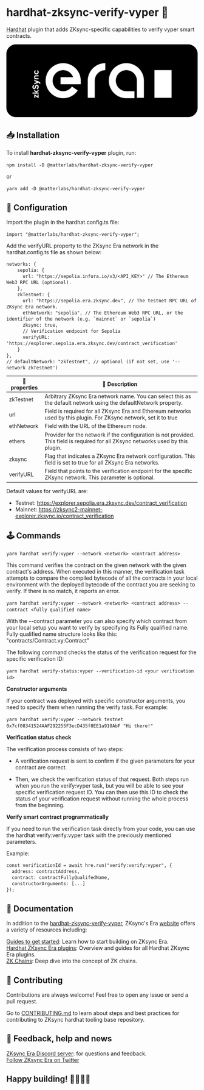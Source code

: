 # hardhat-zksync-verify-vyper 🚀

[Hardhat](https://hardhat.org/) plugin that adds ZKsync-specific capabilities to verify vyper smart contracts.

![Era Logo](https://github.com/matter-labs/era-contracts/raw/main/eraLogo.svg)

## 📥 Installation

To install **hardhat-zksync-verify-vyper** plugin, run:

`npm install -D @matterlabs/hardhat-zksync-verify-vyper`

or

`yarn add -D @matterlabs/hardhat-zksync-verify-vyper`

## 🔩 Configuration

Import the plugin in the hardhat.config.ts file:

`import "@matterlabs/hardhat-zksync-verify-vyper";`

Add the verifyURL property to the ZKsync Era network in the hardhat.config.ts file as shown below:

```
networks: {
    sepolia: {
      url: "https://sepolia.infura.io/v3/<API_KEY>" // The Ethereum Web3 RPC URL (optional).
    },
    zkTestnet: {
      url: "https://sepolia.era.zksync.dev", // The testnet RPC URL of ZKsync Era network.
      ethNetwork: "sepolia", // The Ethereum Web3 RPC URL, or the identifier of the network (e.g. `mainnet` or `sepolia`)
      zksync: true,
      // Verification endpoint for Sepolia
      verifyURL: 'https://explorer.sepolia.era.zksync.dev/contract_verification'
    }
},
// defaultNetwork: "zkTestnet", // optional (if not set, use '--network zkTestnet')
```

| 🔧 properties              | 📄 Description                                                                                                                       |
|----------------------------|--------------------------------------------------------------------------------------------------------------------------------------|
| zkTestnet                  | Arbitrary ZKsync Era network name. You can select this as the default network using the defaultNetwork property.                     |
| url                        | Field is required for all ZKsync Era and Ethereum networks used by this plugin. For ZKsync network, set it to true                   |
| ethNetwork                 | Field with the URL of the Ethereum node.                                                                                             |
| ethers                     | Provider for the network if the configuration is not provided. This field is required for all ZKsync networks used by this plugin.   |
| zksync                     | Flag that indicates a ZKsync Era network configuration. This field is set to true for all ZKsync Era networks.                       |
| verifyURL                  | Field that points to the verification endpoint for the specific ZKsync network. This parameter is optional.                          |

Default values for verifyURL are:

- Testnet: https://explorer.sepolia.era.zksync.dev/contract_verification
- Mainnet: https://zksync2-mainnet-explorer.zksync.io/contract_verification

## 🕹 Commands

`yarn hardhat verify:vyper --network <network> <contract address>`

This command verifies the contract on the given network with the given contract's address.
When executed in this manner, the verification task attempts to compare the compiled bytecode of all the contracts in your local environment with the deployed bytecode of the contract you are seeking to verify. If there is no match, it reports an error.

`yarn hardhat verify:vyper --network <network> <contract address> --contract <fully qualified name>`

With the --contract parameter you can also specify which contract from your local setup you want to verify by specifying its Fully qualified name. Fully qualified name structure looks like this: "contracts/Contract.vy:Contract"

The following command checks the status of the verification request for the specific verification ID:

`yarn hardhat verify-status:vyper --verification-id <your verification id>`


**Constructor arguments**

If your contract was deployed with specific constructor arguments, you need to specify them when running the verify task. For example:

`yarn hardhat verify:vyper --network testnet 0x7cf08341524AAF292255F3ecD435f8EE1a910AbF "Hi there!"`

**Verification status check**

The verification process consists of two steps:

- A verification request is sent to confirm if the given parameters for your contract are correct.

- Then, we check the verification status of that request. Both steps run when you run the verify:vyper task, but you will be able to see your specific verification request ID. You can then use this ID to check the status of your verification request without running the whole process from the beginning.

**Verify smart contract programmatically**

If you need to run the verification task directly from your code, you can use the hardhat verify:verify:vyper task with the previously mentioned parameters.

Example:

```
const verificationId = await hre.run("verify:verify:vyper", {
  address: contractAddress,
  contract: contractFullyQualifedName,
  constructorArguments: [...]
});
```
## 📝 Documentation

In addition to the [hardhat-zksync-verify-vyper](https://docs.zksync.io/build/tooling/hardhat/hardhat-zksync-verify-vyper), ZKsync's Era [website](https://docs.zksync.io/build) offers a variety of resources including:

[Guides to get started](https://docs.zksync.io/build/start-coding/zksync-101): Learn how to start building on ZKsync Era.\
[Hardhat ZKsync Era plugins](https://docs.zksync.io/build/tooling/hardhat/getting-started): Overview and guides for all Hardhat ZKsync Era plugins.\
[ZK Chains](https://docs.zksync.io/zk-stack/concepts/zk-chains#what-are-zk-chains): Deep dive into the concept of ZK chains.

## 🤝 Contributing

Contributions are always welcome! Feel free to open any issue or send a pull request.

Go to [CONTRIBUTING.md](https://github.com/matter-labs/hardhat-zksync/blob/main/.github/CONTRIBUTING.md) to learn about steps and best practices for contributing to ZKsync hardhat tooling base repository.  


## 🙌 Feedback, help and news

[ZKsync Era Discord server](https://join.zksync.dev/): for questions and feedback.\
[Follow ZKsync Era on Twitter](https://twitter.com/zksync)

## Happy building! 👷‍♀️👷‍♂️